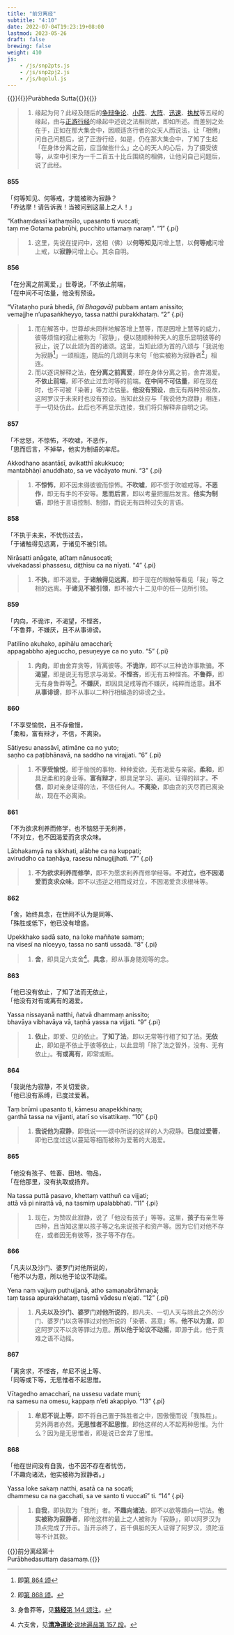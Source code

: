 ```yaml
---
title: "前分离经"
subtitle: "4:10"
date: 2022-07-04T19:23:19+08:00
lastmod: 2023-05-26
draft: false
brewing: false
weight: 410
js:
    - /js/snp2pts.js
    - /js/snp2pj2.js
    - /js/bqolul.js
---
```



{{<subtitle>}}{{<suttalink src="snp4.10">}}Purābheda Sutta{{</suttalink>}}{{</subtitle>}}

> 1. 缘起为何？此经及随后的[争辩争论](../411/)、[小阵](../412/)、[大阵](../413/)、[迅速](../414/)、[执杖](../415/)等五经的缘起，由与[正游行经](../213/)的缘起中述说之法相同故，即如所述。而差别之处在于，正如在那大集会中，因顺适贪行者的众天人而说法，让「相佛」问自己问题后，说了正游行经，如是，仍在那大集会中，了知了生起「在身体分离之前，应当做些什么」之心的天人的心后，为了摄受彼等，从空中引来为一千二百五十比丘围绕的相佛，让他问自己问题后，说了此经。

#### 855

「何等知见、何等戒，才能被称为寂静？  
「乔达摩！请告诉我！当被问到这最上之人！」

“Kathaṃdassī kathaṃsīlo, upasanto ti vuccati;  
taṃ me Gotama pabrūhi, pucchito uttamaṃ naraṃ”. <q>1</q>
{.pi}

> 1. 这里，先说在提问中，这相（佛）以**何等知见**问增上慧，以**何等戒**问增上戒，以**寂静**问增上心。其余自明。

#### 856

「在分离之前离爱，」世尊说，「不依止前端，  
「在中间不可估量，他没有预设。

“Vītataṇho purā bhedā, <i>(iti Bhagavā)</i> pubbam antam anissito;  
vemajjhe n’upasaṅkheyyo, tassa natthi purakkhataṃ. <q>2</q>
{.pi}

> 1. 而在解答中，世尊却未同样地解答增上慧等，而是因增上慧等的威力，彼等烦恼的寂止被称为「寂静」，便以随顺种种天人的意乐显明彼等的寂止，说了以此颂为首的诸颂。这里，当知此颂为首的八颂与「我说他为寂静[^856-1]」一颂相连，随后的几颂则与末句「他实被称为寂静者[^856-2]」相连。
> 1. 而以逐词解释之法，**在分离之前离爱**，即在身体分离之前，舍弃渴爱。**不依止前端**，即不依止过去时等的前端。**在中间不可估量**，即在现在时，也不可被「染著」等方法估量。**他没有预设**，由无有两种预设故，这阿罗汉于未来时也没有预设。当知此处应与「我说他为寂静」相连，于一切处仿此，此后也不再显示连接，我们将只解释非自明之词。

[^856-1]: 即[第 864 颂](#864)
[^856-2]: 即[第 868 颂](#868)。

#### 857

「不忿怒，不惊怖，不吹嘘，不恶作，  
「思而后言，不掉举，他实为制语的牟尼。

Akkodhano asantāsī, avikatthī akukkuco;  
mantabhāṇī anuddhato, sa ve vācāyato muni. <q>3</q>
{.pi}

> 1. **不惊怖**，即不因未得彼彼而惊怖。**不吹嘘**，即不惯于吹嘘戒等。**不恶作**，即无有手的不安等。**思而后言**，即以考量把握后发言。**他实为制语**，即他于言语控制、制御，而说无有四种过失的言语。

#### 858

「不执于未来，不忧伤过去，  
「于诸触得见远离，于诸见不被引领。

Nirāsatti anāgate, atītaṃ nānusocati;  
vivekadassī phassesu, diṭṭhīsu ca na nīyati. <q>4</q>
{.pi}

> 1. **不执**，即不渴爱。**于诸触得见远离**，即于现在的眼触等看见「我」等之相的远离。**于诸见不被引领**，即不被六十二见中的任一见所引领。

#### 859

「内向，不诡诈，不渴望，不悭吝，  
「不鲁莽，不嫌厌，且不从事诽谤。

Patilīno akuhako, apihālu amaccharī;  
appagabbho ajeguccho, pesuṇeyye ca no yuto. <q>5</q>
{.pi}

> 1. **内向**，即由舍弃贪等，背离彼等。**不诡诈**，即不以三种诡诈事欺骗。**不渴望**，即是说无有愿求与渴爱。**不悭吝**，即无有五种悭吝。**不鲁莽**，即无有身鲁莽等[^859-1]。**不嫌厌**，即因具足戒等而不嫌厌，纯粹而适意。**且不从事诽谤**，即不从事以二种行相编造的诽谤之业。

[^859-1]: 身鲁莽等，见[**慈经**第 144 颂注](../108/#144)。

#### 860

「不享受愉悦，且不存傲慢，  
「柔和，富有辩才，不信，不离染。

Sātiyesu anassāvī, atimāne ca no yuto;  
saṇho ca paṭibhānavā, na saddho na virajjati. <q>6</q>
{.pi}

> 1. **不享受愉悦**，即于愉悦的事物、种种爱欲，无有渴爱与亲密。**柔和**，即具足柔和的身业等。**富有辩才**，即具足学习、遍问、证得的辩才。**不信**，即对亲身证得的法，不信任何人。**不离染**，即由贪的灭尽而已离染故，现在不必离染。

#### 861

「不为欲求利养而修学，也不恼怒于无利养，  
「不对立，也不因渴爱而贪求众味。

Lābhakamyā na sikkhati, alābhe ca na kuppati;  
aviruddho ca taṇhāya, rasesu nānugijjhati. <q>7</q>
{.pi}

> 1. **不为欲求利养而修学**，即不为愿求利养而修学经等。**不对立，也不因渴爱而贪求众味**，即不以违逆之相而成对立，不因渴爱贪求根味等。

#### 862

「舍，始终具念，在世间不认为是同等、  
「殊胜或低下，他已没有增盛。

Upekkhako sadā sato, na loke maññate samaṃ;  
na visesī na nīceyyo, tassa no santi ussadā. <q>8</q>
{.pi}

> 1. **舍**，即具足六支舍[^862-1]。**具念**，即从事身随观等的念。

[^862-1]: 六支舍，见[**清净道论**·说地遍品第 157 段](/visuddhimagga/04/#157)。

#### 863

「他已没有依止，了知了法而无依止，  
「他没有对有或离有的渴爱。

Yassa nissayanā natthi, ñatvā dhammaṃ anissito;  
bhavāya vibhavāya vā, taṇhā yassa na vijjati. <q>9</q>
{.pi}

> 1. **依止**，即爱、见的依止。**了知了法**，即以无常等行相了知了法。**无依止**，即如是不依止于彼等依止，以此显明「除了法之智外，没有、无有依止」。**有或离有**，即常或断。

#### 864

「我说他为寂静，不关切爱欲，  
「他已没有系缚，已度过爱著。

Taṃ brūmi upasanto ti, kāmesu anapekkhinaṃ;  
ganthā tassa na vijjanti, atarī so visattikaṃ. <q>10</q>
{.pi}

> 1. **我说他为寂静**，即我说一一颂中所说的这样的人为寂静。**已度过爱著**，即他已度过这以蔓延等相而被称为爱著的大渴爱。

#### 865

「他没有孩子、牲畜、田地、物品，  
「在他那里，没有执取或扬弃。

Na tassa puttā pasavo, khettaṃ vatthuñ ca vijjati;  
attā vā pi nirattā vā, na tasmiṃ upalabbhati. <q>11</q>
{.pi}

> 1. 现在，为赞叹此寂静，说了「他没有孩子」等等。这里，**孩子**有亲生等四种，且当知这里以孩子等之名来说孩子和资产等。因为它们对他不存在，或者因无有彼等，孩子等不存在。

#### 866

「凡夫以及沙门、婆罗门对他所说的，  
「他不以为意，所以他于论议不动摇。

Yena naṃ vajjuṃ puthujjanā, atho samaṇabrāhmaṇā;  
taṃ tassa apurakkhataṃ, tasmā vādesu n’ejati. <q>12</q>
{.pi}

> 1. **凡夫以及沙门、婆罗门对他所说的**，即凡夫、一切人天与除此之外的沙门、婆罗门以贪等罪过对他所说的「染著、恶意」等。**他不以为意**，即这阿罗汉不以贪等罪过为意。**所以他于论议不动摇**，即源于此，他于责难之语不动摇。

#### 867

「离贪求，不悭吝，牟尼不说上等、  
「同等或下等，无思惟者不起思惟。

Vītagedho amaccharī, na ussesu vadate muni;  
na samesu na omesu, kappaṃ n’eti akappiyo. <q>13</q>
{.pi}

> 1. **牟尼不说上等**，即不将自己置于殊胜者之中，因傲慢而说「我殊胜」。另外两者亦然。**无思惟者不起思惟**，即他这样的人不起两种思惟。为什么？因为是无思惟者，即是说已舍弃了思惟。

#### 868

「他在世间没有自我，也不因不存在者忧伤，  
「不趣向诸法，他实被称为寂静者。」

Yassa loke sakaṃ natthi, asatā ca na socati;  
dhammesu ca na gacchati, sa ve santo ti vuccatī” ti. <q>14</q>
{.pi}

> 1. **自我**，即执取为「我所」者。**不趣向诸法**，即不以欲等趣向一切法。**他实被称为寂静者**，即他这样的最上之人被称为「寂静」，即以阿罗汉为顶点完成了开示。当开示终了，百千俱胝的天人证得了阿罗汉，须陀洹等不计其数。


{{<eof>}}前分离经第十<br>Purābhedasuttaṃ dasamaṃ.{{</eof>}}